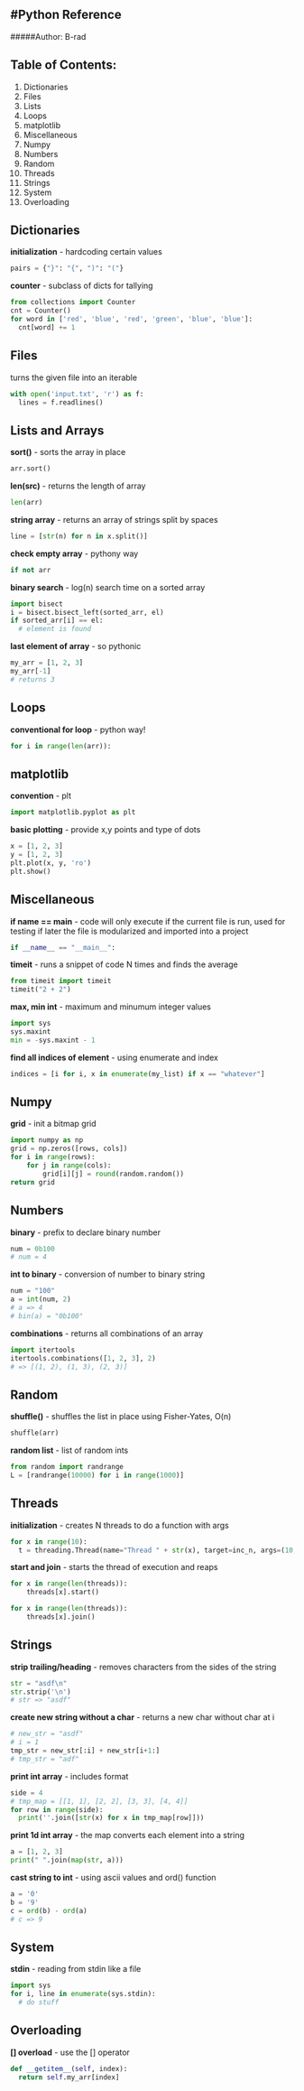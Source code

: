 #Python Reference
-------------------------------------------------------------------------------

#####Author: B-rad

Table of Contents:
-------------------------------------------------------------------------------

1. Dictionaries
2. Files
3. Lists
4. Loops
5. matplotlib
6. Miscellaneous
7. Numpy
8. Numbers
9. Random
10. Threads
11. Strings
12. System
13. Overloading

Dictionaries
-------------------------------------------------------------------------------

**initialization** - hardcoding certain values

```python
pairs = {"}": "{", ")": "("}
```

**counter** - subclass of dicts for tallying

```python
from collections import Counter
cnt = Counter()
for word in ['red', 'blue', 'red', 'green', 'blue', 'blue']:
  cnt[word] += 1
```

Files
-------------------------------------------------------------------------------

turns the given file into an iterable

```python
with open('input.txt', 'r') as f:
  lines = f.readlines()
```

Lists and Arrays
-------------------------------------------------------------------------------

**sort()** - sorts the array in place

```python
arr.sort()
```

**len(src)** - returns the length of array

```python
len(arr)
```

**string array** - returns an array of strings split by spaces 

```python
line = [str(n) for n in x.split()]
```

**check empty array** - pythony way

```python
if not arr
```

**binary search** - log(n) search time on a sorted array

```python
import bisect
i = bisect.bisect_left(sorted_arr, el)
if sorted_arr[i] == el:
  # element is found
```

**last element of array** - so pythonic

```python
my_arr = [1, 2, 3]
my_arr[-1]
# returns 3
```

Loops
-------------------------------------------------------------------------------

**conventional for loop** - python way!

```python
for i in range(len(arr)):
```

matplotlib
-------------------------------------------------------------------------------

**convention** - plt

```python
import matplotlib.pyplot as plt
```

**basic plotting** - provide x,y points and type of dots

```python
x = [1, 2, 3]
y = [1, 2, 3]
plt.plot(x, y, 'ro')
plt.show()
```

Miscellaneous
-------------------------------------------------------------------------------

**if name == main** - code will only execute if the current file is run,
used for testing if later the file is modularized and imported into a project
  
```python
if __name__ == "__main__":
```

**timeit** - runs a snippet of code N times and finds the average

```python
from timeit import timeit
timeit("2 + 2")
```

**max, min int** - maximum and minumum integer values

```python
import sys
sys.maxint
min = -sys.maxint - 1
```

**find all indices of element** - using enumerate and index

```python
indices = [i for i, x in enumerate(my_list) if x == "whatever"]
```

Numpy
-------------------------------------------------------------------------------

**grid** - init a bitmap grid

```python
import numpy as np
grid = np.zeros([rows, cols])
for i in range(rows):
    for j in range(cols):
        grid[i][j] = round(random.random())
return grid
```

Numbers
-------------------------------------------------------------------------------

**binary** - prefix to declare binary number

```python
num = 0b100
# num = 4
```

**int to binary** - conversion of number to binary string

```python
num = "100"
a = int(num, 2)
# a => 4
# bin(a) = "0b100"

```

**combinations** - returns all combinations of an array

```python
import itertools
itertools.combinations([1, 2, 3], 2)
# => [(1, 2), (1, 3), (2, 3)]
```

Random
-------------------------------------------------------------------------------

**shuffle()** - shuffles the list in place using Fisher-Yates, O(n)

```python
shuffle(arr)
```

**random list** - list of random ints

```python
from random import randrange
L = [randrange(10000) for i in range(1000)]
```

Threads
-------------------------------------------------------------------------------

**initialization** - creates N threads to do a function with args

```python
for x in range(10):
  t = threading.Thread(name="Thread " + str(x), target=inc_n, args=(10,))
```

**start and join** - starts the thread of execution and reaps

```python
for x in range(len(threads)):
    threads[x].start()

for x in range(len(threads)):
    threads[x].join()
```

Strings
-------------------------------------------------------------------------------

**strip trailing/heading** - removes characters from the sides of the string

```python
str = "asdf\n"
str.strip('\n')
# str => "asdf"
```

**create new string without a char** - returns a new char without char at i

```python
# new_str = "asdf"
# i = 1
tmp_str = new_str[:i] + new_str[i+1:]
# tmp_str = "adf"
```

**print int array** - includes format

```python
side = 4
# tmp_map = [[1, 1], [2, 2], [3, 3], [4, 4]]
for row in range(side):
  print(''.join([str(x) for x in tmp_map[row]]))
```

**print 1d int array** - the map converts each element into a string

```python
a = [1, 2, 3]
print(" ".join(map(str, a)))
```

**cast string to int** - using ascii values and ord() function

```python
a = '0'
b = '9'
c = ord(b) - ord(a)
# c => 9
```

System
-------------------------------------------------------------------------------

**stdin** - reading from stdin like a file

```python
import sys
for i, line in enumerate(sys.stdin):
  # do stuff
```

Overloading
-------------------------------------------------------------------------------

**[] overload** - use the [] operator

```python
def __getitem__(self, index):
  return self.my_arr[index]
```
